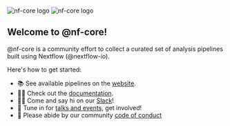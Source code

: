 ![nf-core logo](https://raw.githubusercontent.com/nf-core/logos/master/nf-core-logos/nfcore-logo_logo_light.png#gh-light-mode-only) ![nf-core logo](https://raw.githubusercontent.com/nf-core/logos/master/nf-core-logos/nfcore-logo_logo_dark.png#gh-dark-mode-only)

## Welcome to @nf-core!

@nf-core is a community effort to collect a curated set of analysis pipelines built using Nextflow (@nextflow-io).

Here's how to get started:

- 📚 See available pipelines on the [website](https://nf-co.re/).
- 👩‍💻 Check out the [documentation](https://nf-co.re/).
- 🙋‍♀️ Come and say hi on our [Slack](https://nf-co.re/join)!
- 🍿 Tune in for [talks and events](https://nf-co.re/events), get involved!
- 🌈 Please abide by our community [code of conduct](https://nf-co.re/code_of_conduct)
